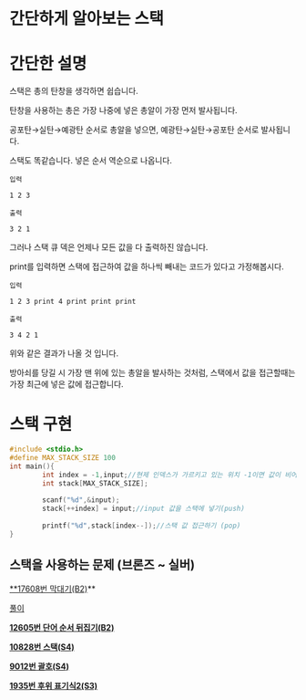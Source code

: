 # 간단하게 알아보는 스택

# 간단한 설명

스택은 총의 탄창을 생각하면 쉽습니다.

탄창을 사용하는 총은 가장 나중에 넣은 총알이 가장 먼저 발사됩니다.

공포탄→실탄→예광탄 순서로 총알을 넣으면, 예광탄→실탄→공포탄 순서로 발사됩니다.

스택도 똑같습니다. 넣은 순서 역순으로 나옵니다.

```
입력

1 2 3

출력 

3 2 1
```

그러나 스택 큐 덱은 언제나 모든 값을 다 출력하진 않습니다.

print를 입력하면 스택에 접근하여 값을 하나씩 빼내는 코드가 있다고 가정해봅시다.

```
입력

1 2 3 print 4 print print print

출력

3 4 2 1
```

위와 같은 결과가 나올 것 입니다.

방아쇠를 당길 시 가장 맨 위에 있는 총알을 발사하는 것처럼, 스택에서 값을 접근할때는 가장 최근에 넣은 값에 접근합니다.

# 스택 구현

```c
#include <stdio.h>
#define MAX_STACK_SIZE 100
int main(){
		int index = -1,input;//현제 인덱스가 가르키고 있는 위치 -1이면 값이 비어있음.
		int stack[MAX_STACK_SIZE];
		
		scanf("%d",&input);		
		stack[++index] = input;//input 값을 스택에 넣기(push)
		
		printf("%d",stack[index--]);//스택 값 접근하기 (pop)
}
```

## 스택을 사용하는 문제 (브론즈 ~ 실버)

[**17608번 막대기(B2)](https://www.acmicpc.net/problem/17608)** 

[풀이](%E1%84%80%E1%85%A1%E1%86%AB%E1%84%83%E1%85%A1%E1%86%AB%E1%84%92%E1%85%A1%E1%84%80%E1%85%A6%20%E1%84%8B%E1%85%A1%E1%86%AF%E1%84%8B%E1%85%A1%E1%84%87%E1%85%A9%E1%84%82%E1%85%B3%E1%86%AB%20%E1%84%89%E1%85%B3%E1%84%90%E1%85%A2%E1%86%A8%2020336e84a9718063924bc9f6ec1e929f/%E1%84%91%E1%85%AE%E1%86%AF%E1%84%8B%E1%85%B5%2020336e84a97180fdbb38f96ea5654695.md)

[**12605번 단어 순서 뒤집기(B2)**](https://www.acmicpc.net/problem/12605)

[**10828번 스택(S4)**](https://www.acmicpc.net/problem/10828)

[**9012번 괄호(S4)**](https://www.acmicpc.net/problem/9012)

[**1935번 후위 표기식2(S3)**](https://www.acmicpc.net/problem/1935)